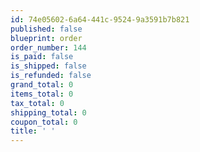 ```yaml
---
id: 74e05602-6a64-441c-9524-9a3591b7b821
published: false
blueprint: order
order_number: 144
is_paid: false
is_shipped: false
is_refunded: false
grand_total: 0
items_total: 0
tax_total: 0
shipping_total: 0
coupon_total: 0
title: ' '
---
```

